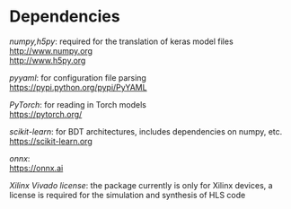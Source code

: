 # Dependencies

_numpy,h5py_: required for the translation of keras model files <br/>
http://www.numpy.org <br/>
http://www.h5py.org <br/>

_pyyaml_: for configuration file parsing <br/>
https://pypi.python.org/pypi/PyYAML <br/>

_PyTorch_: for reading in Torch models <br/>
https://pytorch.org/ <br/>

_scikit-learn_: for BDT architectures, includes dependencies on numpy, etc. <br/>
https://scikit-learn.org <br/>

_onnx_: <br/>
https://onnx.ai <br/>

_Xilinx Vivado license_: the package currently is only for Xilinx devices, a license is required for the simulation and synthesis of HLS code
